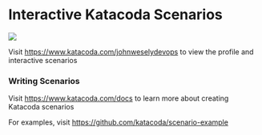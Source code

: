 # Interactive Katacoda Scenarios

[![](http://shields.katacoda.com/katacoda/johnweselydevops/count.svg)](https://www.katacoda.com/johnweselydevops "Get your profile on Katacoda.com")

Visit https://www.katacoda.com/johnweselydevops to view the profile and interactive scenarios

### Writing Scenarios
Visit https://www.katacoda.com/docs to learn more about creating Katacoda scenarios

For examples, visit https://github.com/katacoda/scenario-example
